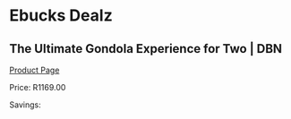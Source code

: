 
# Ebucks Dealz
## The Ultimate Gondola Experience for Two | DBN
[Product Page](https://www.ebucks.com/web/shop/productSelected.do?prodId=342649088&catId=714893646)

Price: R1169.00

Savings: 


	
